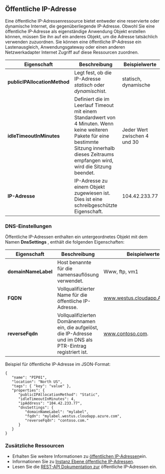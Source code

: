 ## <a name="public-ip-address"></a>Öffentliche IP-Adresse
Eine öffentliche IP-Adressenressource bietet entweder eine reservierte oder dynamische Internet, die gegenüberliegende IP-Adresse. Obwohl Sie eine öffentliche IP-Adresse als eigenständige Anwendung Objekt erstellen können, müssen Sie ihn auf ein anderes Objekt, um die Adresse tatsächlich verwenden zuzuordnen. Sie können eine öffentliche IP-Adresse ein Lastenausgleich, Anwendungsgateway oder einen anderen Netzwerkadapter Internet Zugriff auf diese Ressourcen zuordnen.  

|Eigenschaft|Beschreibung|Beispielwerte|
|---|---|---|
|**publicIPAllocationMethod**|Legt fest, ob die IP-Adresse *statisch* oder *dynamisch*ist.|statisch, dynamische|
|**idleTimeoutInMinutes**|Definiert die im Leerlauf Timeout mit einem Standardwert von 4 Minuten. Wenn keine weiteren Pakete für eine bestimmte Sitzung innerhalb dieses Zeitraums empfangen wird, wird die Sitzung beendet.|Jeder Wert zwischen 4 und 30|
|**IP-Adresse**|IP-Adresse zu einem Objekt zugewiesen ist. Dies ist eine schreibgeschützte Eigenschaft.|104.42.233.77|

### <a name="dns-settings"></a>DNS-Einstellungen
Öffentliche IP-Adressen enthalten ein untergeordnetes Objekt mit dem Namen **DnsSettings** , enthält die folgenden Eigenschaften:

|Eigenschaft|Beschreibung|Beispielwerte|
|---|---|---|
|**domainNameLabel**|Host benannte für die namensauflösung verwendet.|Www, ftp, vm1|
|**FQDN**|Vollqualifizierter Name für die öffentliche IP-Adresse.|www.westus.cloudapp.Azure.com|
|**reverseFqdn**|Vollqualifizierten Domänennamen ein, die aufgelöst, die IP-Adresse und im DNS als PTR-Eintrag registriert ist.|www.contoso.com.|

Beispiel für öffentliche IP-Adresse im JSON-Format:

    {
       "name": "PIP01",
       "location": "North US",
       "tags": { "key": "value" },
       "properties": {
          "publicIPAllocationMethod": "Static",
          "idleTimeoutInMinutes": 4,
          "ipAddress": "104.42.233.77",
          "dnsSettings": {
             "domainNameLabel": "mylabel",
             "fqdn": "mylabel.westus.cloudapp.azure.com",
             "reverseFqdn": "contoso.com."
          }
       }
    } 

### <a name="additional-resources"></a>Zusätzliche Ressourcen

- Erhalten Sie weitere Informationen zu [öffentlichen IP-Adressen](../articles/virtual-network/virtual-networks-reserved-public-ip.md)ein.
- Informationen Sie zu [Instanz Ebene öffentliche IP-Adressen](../articles/virtual-network/virtual-networks-instance-level-public-ip.md).
- Lesen Sie die [REST-API Dokumentation zur](https://msdn.microsoft.com/library/azure/mt163638.aspx) öffentliche IP-Adressen ein.